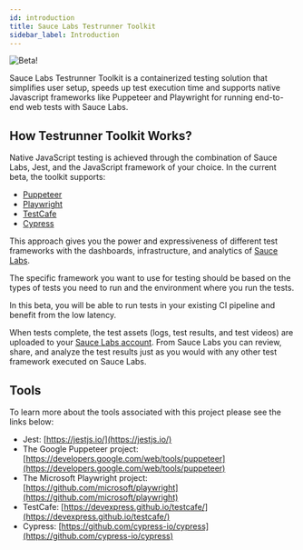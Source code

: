 ```yaml
---
id: introduction
title: Sauce Labs Testrunner Toolkit                                  
sidebar_label: Introduction
---
```

<img src="https://img.shields.io/badge/beta!-blue?style=for-the-badge" align="left" title="Beta!">
<br />

Sauce Labs Testrunner Toolkit is a containerized testing solution that simplifies user setup, speeds up test execution time and supports native Javascript frameworks like Puppeteer and Playwright for running end-to-end web tests with Sauce Labs.

## How Testrunner Toolkit Works?
Native JavaScript testing is achieved through the combination of Sauce Labs, Jest, and the
JavaScript framework of your choice. In the current beta, the toolkit supports:
 
* [Puppeteer](https://github.com/puppeteer/puppeteer)
* [Playwright](https://github.com/microsoft/playwright)
* [TestCafe](https://github.com/DevExpress/testcafe)
* [Cypress](https://github.com/cypress-io/cypress)

This approach gives you the power and expressiveness of different test frameworks with the dashboards, infrastructure, and analytics of [Sauce Labs](https://saucelabs.com/). 

The specific framework you want to use for testing should be based on the types of tests you
need to run and the environment where you run the tests. 

In this beta, you will be able to run tests in your existing CI pipeline and benefit from the low latency. 

When tests complete, the test assets (logs, test results, and test videos) are uploaded to your [Sauce Labs account](https://app.saucelabs.com). From Sauce Labs you can review, share, and analyze the test results just as you would with any other test framework executed on Sauce Labs.

## Tools

To learn more about the tools associated with this project please see the links below:

* Jest: [https://jestjs.io/](https://jestjs.io/)
* The Google Puppeteer project: [https://developers.google.com/web/tools/puppeteer](https://developers.google.com/web/tools/puppeteer)
* The Microsoft Playwright project: [https://github.com/microsoft/playwright](https://github.com/microsoft/playwright)
* TestCafe: [https://devexpress.github.io/testcafe/](https://devexpress.github.io/testcafe/)
* Cypress: [https://github.com/cypress-io/cypress](https://github.com/cypress-io/cypress)